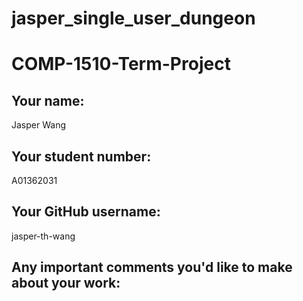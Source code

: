 # jasper_single_user_dungeon
# COMP-1510-Term-Project

## Your name:

Jasper Wang

## Your student number:

A01362031

## Your GitHub username:

jasper-th-wang

## Any important comments you'd like to make about your work:


